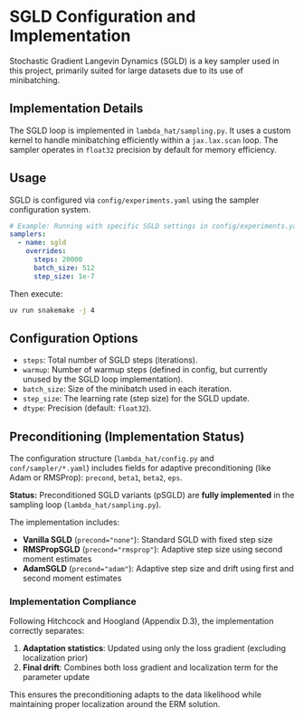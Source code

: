 # SGLD Configuration and Implementation

Stochastic Gradient Langevin Dynamics (SGLD) is a key sampler used in this project, primarily suited for large datasets due to its use of minibatching.

## Implementation Details

The SGLD loop is implemented in `lambda_hat/sampling.py`. It uses a custom kernel to handle minibatching efficiently within a `jax.lax.scan` loop. The sampler operates in `float32` precision by default for memory efficiency.

## Usage

SGLD is configured via `config/experiments.yaml` using the sampler configuration system.

```yaml
# Example: Running with specific SGLD settings in config/experiments.yaml
samplers:
  - name: sgld
    overrides:
      steps: 20000
      batch_size: 512
      step_size: 1e-7
```

Then execute:
```bash
uv run snakemake -j 4
```

## Configuration Options

- `steps`: Total number of SGLD steps (iterations).
- `warmup`: Number of warmup steps (defined in config, but currently unused by the SGLD loop implementation).
- `batch_size`: Size of the minibatch used in each iteration.
- `step_size`: The learning rate (step size) for the SGLD update.
- `dtype`: Precision (default: `float32`).

## Preconditioning (Implementation Status)

The configuration structure (`lambda_hat/config.py` and `conf/sampler/*.yaml`) includes fields for adaptive preconditioning (like Adam or RMSProp): `precond`, `beta1`, `beta2`, `eps`.

**Status:** Preconditioned SGLD variants (pSGLD) are **fully implemented** in the sampling loop (`lambda_hat/sampling.py`).

The implementation includes:
- **Vanilla SGLD** (`precond="none"`): Standard SGLD with fixed step size
- **RMSPropSGLD** (`precond="rmsprop"`): Adaptive step size using second moment estimates
- **AdamSGLD** (`precond="adam"`): Adaptive step size and drift using first and second moment estimates

### Implementation Compliance

Following Hitchcock and Hoogland (Appendix D.3), the implementation correctly separates:
1. **Adaptation statistics**: Updated using only the loss gradient (excluding localization prior)
2. **Final drift**: Combines both loss gradient and localization term for the parameter update

This ensures the preconditioning adapts to the data likelihood while maintaining proper localization around the ERM solution.